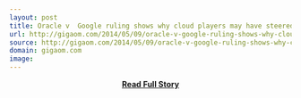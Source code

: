 ```yaml
---
layout: post
title: Oracle v  Google ruling shows why cloud players may have steered clear of Amazon APIs
url: http://gigaom.com/2014/05/09/oracle-v-google-ruling-shows-why-cloud-players-may-have-steered-clear-of-amazon-apis/
source: http://gigaom.com/2014/05/09/oracle-v-google-ruling-shows-why-cloud-players-may-have-steered-clear-of-amazon-apis/
domain: gigaom.com
image: 
---
```


<p></p>
<center><p><a href="http://gigaom.com/2014/05/09/oracle-v-google-ruling-shows-why-cloud-players-may-have-steered-clear-of-amazon-apis/" style='padding:25px; font-sze:18px; font-weight: bold;'>Read Full Story</a></p></center>
